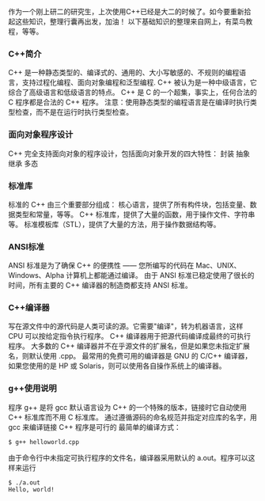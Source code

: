作为一个刚上研二的研究生，上次使用C++已经是大二的时候了。如今要重新拾起这些知识，整理行囊再出发，加油！
以下基础知识的整理来自网上，有菜鸟教程，等等。

### C++简介 ###
C++ 是一种静态类型的、编译式的、通用的、大小写敏感的、不规则的编程语言，支持过程化编程、面向对象编程和泛型编程.
C++ 被认为是一种中级语言，它综合了高级语言和低级语言的特点。
C++ 是 C 的一个超集，事实上，任何合法的 C 程序都是合法的 C++ 程序。
注意：使用静态类型的编程语言是在编译时执行类型检查，而不是在运行时执行类型检查。

### 面向对象程序设计 ###
C++ 完全支持面向对象的程序设计，包括面向对象开发的四大特性：
封装 抽象 继承 多态

### 标准库 ###
标准的 C++ 由三个重要部分组成：
核心语言，提供了所有构件块，包括变量、数据类型和常量，等等。
C++ 标准库，提供了大量的函数，用于操作文件、字符串等。
标准模板库（STL），提供了大量的方法，用于操作数据结构等。

### ANSI标准 ###
ANSI 标准是为了确保 C++ 的便携性 —— 您所编写的代码在 Mac、UNIX、Windows、Alpha 计算机上都能通过编译。
由于 ANSI 标准已稳定使用了很长的时间，所有主要的 C++ 编译器的制造商都支持 ANSI 标准。

### C++编译器 ###
写在源文件中的源代码是人类可读的源。它需要"编译"，转为机器语言，这样 CPU 可以按给定指令执行程序。
C++ 编译器用于把源代码编译成最终的可执行程序。
大多数的 C++ 编译器并不在乎源文件的扩展名，但是如果您未指定扩展名，则默认使用 .cpp。
最常用的免费可用的编译器是 GNU 的 C/C++ 编译器，如果您使用的是 HP 或 Solaris，则可以使用各自操作系统上的编译器。

### g++使用说明 ###
程序 g++ 是将 gcc 默认语言设为 C++ 的一个特殊的版本，链接时它自动使用 C++ 标准库而不用 C 标准库。
通过遵循源码的命名规范并指定对应库的名字，用 gcc 来编译链接 C++ 程序是可行的
最简单的编译方式：
```
$ g++ helloworld.cpp
```
由于命令行中未指定可执行程序的文件名，编译器采用默认的 a.out。程序可以这样来运行
```
$ ./a.out
Hello, world!
```
